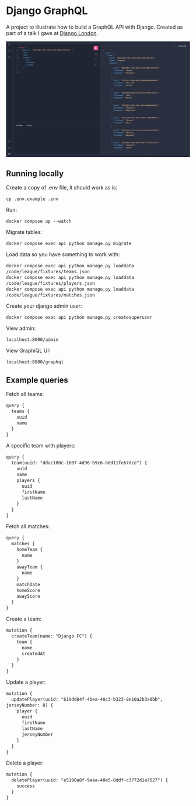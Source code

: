 # Django GraphQL

A project to illustrate how to build a GraphQL API with Django. Created as part
of a talk I gave at [Django London](https://www.meetup.com/djangolondon/).

![graphiql screenshot](graphiql.png)

## Running locally

Create a copy of .env file, it should work as is:

```
cp .env.example .env
```

Run:

```
docker compose up --watch
```

Migrate tables:

```
docker compose exec api python manage.py migrate
```

Load data so you have something to work with:

```
docker compose exec api python manage.py loaddata /code/league/fixtures/teams.json
docker compose exec api python manage.py loaddata /code/league/fixtures/players.json
docker compose exec api python manage.py loaddata /code/league/fixtures/matches.json
```

Create your django admin user:

```
docker compose exec api python manage.py createsuperuser
```

View admin:

```
localhost:8000/admin
```

View GraphiQL UI:

```
localhost:8000/graphql
```

## Example queries

Fetch all teams:

```
query {
  teams {
    uuid
    name
  }
}
```

A specific team with players:

```
query {
  team(uuid: "ddac180c-1607-4d96-b9c6-b0d11fe67dce") {
    uuid
    name
    players {
      uuid
      firstName
      lastName
    }
  }
}
```

Fetch all matches:

```
query {
  matches {
    homeTeam {
      name
    }
    awayTeam {
      name
    }
    matchDate
    homeScore
    awayScore
  }
}
```

Create a team:

```
mutation {
  createTeam(name: "Django FC") {
    team {
      name
      createdAt
    }
  }
}
```

Update a player:

```
mutation {
  updatePlayer(uuid: "619dd84f-4bea-40c3-b323-8e10a2b3a0bb", jerseyNumber: 8) {
    player {
      uuid
      firstName
      lastName
      jerseyNumber
    }
  }
}
```

Delete a player:

```
mutation {
  deletePlayer(uuid: "e5190a8f-9aaa-40e5-8ddf-c3772d1a7527") {
    success
  }
}
```
